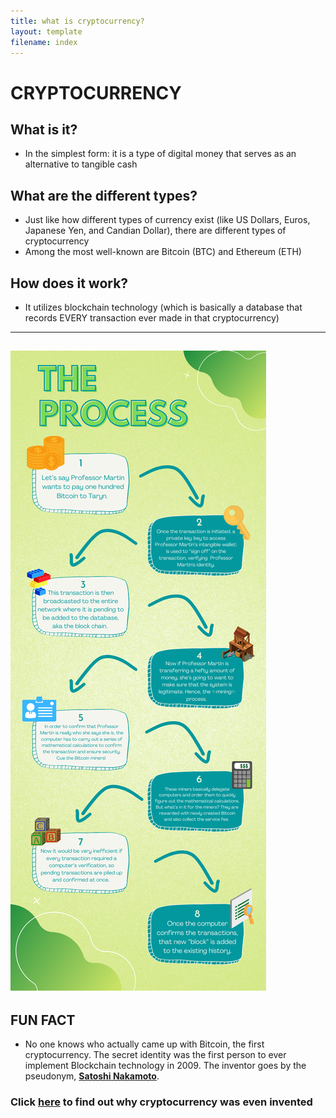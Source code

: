 ```yaml
---
title: what is cryptocurrency?
layout: template
filename: index
--- 
```


# CRYPTOCURRENCY

## **What is it?**

- In the simplest form: it is a type of digital money that  serves as an alternative to tangible cash 

## **What are the different types?**

- Just like how different types of currency exist (like US Dollars, Euros, Japanese Yen, and Candian Dollar), there are different types of cryptocurrency
- Among the most well-known are Bitcoin (BTC) and Ethereum (ETH)

## **How does it work?**

- It utilizes blockchain technology (which is basically a database that records EVERY transaction ever made in that cryptocurrency)  

------
![crypto infographic](/images/cryptoprocess.png)
------

## **FUN FACT** 

- No one knows who actually came up with Bitcoin, the first cryptocurrency. The secret identity was the first person to ever implement Blockchain technology in 2009. The inventor goes by the pseudonym, **[Satoshi Nakamoto](https://en.wikipedia.org/wiki/Satoshi_Nakamoto)**. 

### Click [here](https://tifhsu88.github.io/crackingcrypto/tab2) to find out why cryptocurrency was even invented

